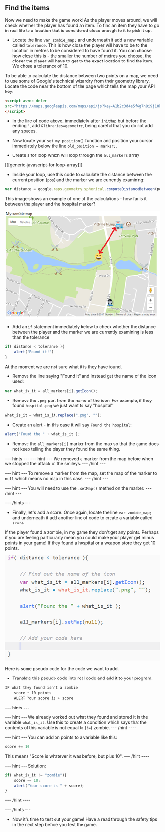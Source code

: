 ## Find the items

Now we need to make the game work! As the player moves around, we will check whether the player has found an item. To find an item they have to go in real life to a location that is considered close enough to it to pick it up.

+ Locate the line `var zombie_map;` and underneath it add a new variable called `tolerance`. This is how close the player will have to be to the location in metres to be considered to have found it. You can choose how close this is - the smaller the number of metres you choose, the closer the player will have to get to the exact location to find the item. We chose a tolerance of 10.

To be able to calculate the distance between two points on a map, we need to use some of Google's technical wizardry from their geometry library. Locate the code near the bottom of the page which tells the map your API key:

```html
<script async defer
src="https://maps.googleapis.com/maps/api/js?key=A1b2c3d4e5f6g7h8i9j10k11&callback=initMap">
</script>
```

+ In the line of code above, immediately after `initMap` but before the ending `"`, add `&libraries=geometry`, being careful that you do not add any spaces.

+ Now locate your `set_my_position()` function and position your cursor immediately below the line `old_position = marker;`.

+ Create a for loop which will loop through the `all_markers` array

[[[generic-javascript-for-loop-array]]]

+ Inside your loop, use this code to calculate the distance between the current position (`pos`) and the marker we are currently examining:

```javascript
var distance = google.maps.geometry.spherical.computeDistanceBetween(pos, all_markers[i].getPosition());
```
This image shows an example of one of the calculations - how far is it between the player and the hospital marker?

![What we are calculating](images/what-we-are-calculating.png)

+ Add an `if` statement immediately below to check whether the distance between the player and the marker we are currently examining is less than the tolerance

```javascript
if( distance < tolerance ){
    alert("Found it!")
}
```

At the moment we are not sure what it is they have found.

+ Remove the line saying "Found it" and instead get the name of the icon used:

```javascript
var what_is_it = all_markers[i].getIcon();
```

+  Remove the `.png` part from the name of the icon. For example, if they found `hospital.png` we just want to say "hospital"

```javascript
what_is_it = what_is_it.replace(".png", "");

```
+ Create an alert - in this case it will say `Found the hospital`:

```javascript
alert("Found the " + what_is_it );
```

+ Remove the `all_markers[i]` marker from the map so that the game does not keep telling the player they found the same thing.

--- hints ---
--- hint ---
We removed a marker from the map before when we stopped the attack of the smileys.
--- /hint ---

--- hint ---
To remove a marker from the map, set the map of the marker to `null` which means no map in this case.
--- /hint ---

--- hint ---
You will need to use the `.setMap()` method on the marker.
--- /hint ---

--- /hints ---

+ Finally, let's add a score. Once again, locate the line `var zombie_map;` and underneath it add another line of code to create a variable called `score`.

If the player found a zombie, in my game they don't get any points. Perhaps if you are feeling particularly mean you could make your player get minus points in your game! If they found a hospital or a weapon store they get 10 points.

![Add a score](images/add-score.png)

Here is some pseudo code for the code we want to add.

+ Translate this pseudo code into real code and add it to your program.

```html
IF what they found isn't a zombie
    score + 10 points
    ALERT Your score is + score
```

--- hints ---

--- hint ---
We already worked out what they found and stored it in the variable `what_is_it`. Use this to create a condition which says that the contents of this variable is not equal to (`!=`) zombie.
--- /hint ----

--- hint ---
You can add on points to a variable like this:

```javascript
score += 10
```
This means "Score is whatever it was before, but plus 10".
--- /hint ----

--- hint ---
Solution:
```javascript
if( what_is_it != "zombie"){
    score += 10;
    alert("Your score is " + score);
}
```
--- /hint ----

--- /hints ---

+ Now it's time to test out your game! Have a read through the safety tips in the next step before you test the game.
